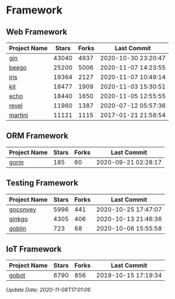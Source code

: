 # Framework

## Web Framework
| Project Name | Stars | Forks | Last Commit |
| ------------ | ----- | ----- | ----------- |
| [gin](https://github.com/gin-gonic/gin) | 43040 | 4937 | 2020-10-30 23:20:47 |
| [beego](https://github.com/astaxie/beego) | 25200 | 5006 | 2020-11-07 14:23:55 |
| [iris](https://github.com/kataras/iris) | 19364 | 2127 | 2020-11-07 10:49:14 |
| [kit](https://github.com/go-kit/kit) | 18477 | 1909 | 2020-11-03 15:30:51 |
| [echo](https://github.com/labstack/echo) | 18440 | 1650 | 2020-11-05 12:55:55 |
| [revel](https://github.com/revel/revel) | 11960 | 1387 | 2020-07-12 05:57:36 |
| [martini](https://github.com/go-martini/martini) | 11121 | 1115 | 2017-01-21 21:58:54 |

## ORM Framework
| Project Name | Stars | Forks | Last Commit |
| ------------ | ----- | ----- | ----------- |
| [gorm](https://github.com/jinzhu/gorm) | 185 | 60 | 2020-09-21 02:28:17 |

## Testing Framework
| Project Name | Stars | Forks | Last Commit |
| ------------ | ----- | ----- | ----------- |
| [goconvey](https://github.com/smartystreets/goconvey) | 5996 | 441 | 2020-10-25 17:47:07 |
| [ginkgo](https://github.com/onsi/ginkgo) | 4305 | 406 | 2020-10-13 21:46:36 |
| [goblin](https://github.com/franela/goblin) | 723 | 68 | 2020-10-06 15:55:58 |

## IoT Framework
| Project Name | Stars | Forks | Last Commit |
| ------------ | ----- | ----- | ----------- |
| [gobot](https://github.com/hybridgroup/gobot) | 6790 | 856 | 2019-10-15 17:19:34 |

*Update Date: 2020-11-08T17:01:06*